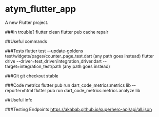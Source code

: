# atym_flutter_app

A new Flutter project.

###In trouble?
flutter clean
flutter pub cache repair

##Useful commands

###Tests
flutter test --update-goldens test/widgets/pages/counter_page_test.dart (any path goes instead)
flutter drive --driver=test_driver/integration_driver.dart --target=integration_test/path (any path goes instead)

###Git
git checkout stable

###Code metrics
flutter pub run dart_code_metrics:metrics lib --reporter=html
flutter pub run dart_code_metrics:metrics analyze lib

##Useful info

###Testing Endpoints
https://akabab.github.io/superhero-api/api/all.json
